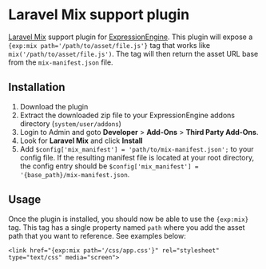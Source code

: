 # Laravel Mix support plugin

[Laravel Mix](https://laravel-mix.com/docs/4.0/installation) support plugin for [ExpressionEngine](https://github.com/ExpressionEngine/ExpressionEngine). This plugin will expose a `{exp:mix path='/path/to/asset/file.js'}` tag that works like `mix('/path/to/asset/file.js')`. The tag will then return the asset URL base from the `mix-manifest.json` file.

## Installation
1. Download the plugin
2. Extract the downloaded zip file to your ExpressionEngine addons directory (`system/user/addons`)
3. Login to Admin and goto **Developer** > **Add-Ons** > **Third Party Add-Ons**.
4. Look for **Laravel Mix** and click **Install**
5. Add `$config['mix_manifest'] = 'path/to/mix-manifest.json';` to your config file. If the resulting manifest file is located at your root directory, the config entry should be `$config['mix_manifest'] = '{base_path}/mix-manifest.json`.

## Usage
Once the plugin is installed, you should now be able to use the `{exp:mix}` tag. This tag has a single property named `path` where you add the asset path that you want to reference. See examples below:

```
<link href="{exp:mix path='/css/app.css'}" rel="stylesheet" type="text/css" media="screen">
```